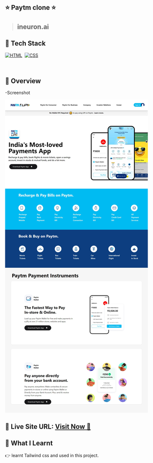 ## ⭐ Paytm clone ⭐

>## ineuron.ai


## 📌 Tech Stack

[![HTML](https://img.shields.io/badge/html5%20-%23E34F26.svg?&style=for-the-badge&logo=html5&logoColor=white)](https://github.com/prakash-naikwadi)&nbsp;
[![CSS](https://img.shields.io/badge/css3%20-%231572B6.svg?&style=for-the-badge&logo=css3&logoColor=white)](https://github.com/prakash-naikwadi)&nbsp;
<br>
<br>
<br>
## 📌 Overview
-Screenshot

![Screenshot](./assets/screenshot%20(1).png?raw=true) 
## 📌 **Live Site URL:** <a href="https://kartikjodhani-paytm-clone.netlify.app/"  target="_blank">**Visit Now** 🚀</a>

## 📌 What I Learnt

👉 learnt Tailwind css and used in this project.
